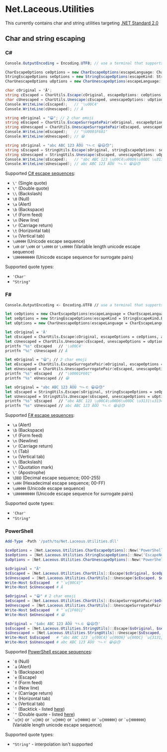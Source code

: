 # Net.Laceous.Utilities

This currently contains char and string utilities targeting [.NET Standard 2.0](https://docs.microsoft.com/en-us/dotnet/standard/net-standard)

## Char and string escaping

### C#

```csharp
Console.OutputEncoding = Encoding.UTF8; // use a terminal that supports emojis

CharEscapeOptions ceOptions = new CharEscapeOptions(escapeLanguage: CharEscapeLanguage.CSharp, escapeLetter: CharEscapeLetter.LowerCaseU4, escapeLetterFallback: CharEscapeLetter.LowerCaseU4, surrogatePairEscapeLetter: CharEscapeLetter.UpperCaseU8, surrogatePairEscapeLetterFallback: CharEscapeLetter.UpperCaseU8, useLowerCaseHex: false, useShortEscape: true);
StringEscapeOptions seOptions = new StringEscapeOptions(escapeKind: StringEscapeKind.EscapeNonAscii, escapeSurrogatePairs: true);
CharUnescapeOptions uOptions = new CharUnescapeOptions(escapeLanguage: CharEscapeLanguage.CSharp, isUnrecognizedEscapeVerbatim: true);

char cOriginal = 'Ä';
string cEscaped = CharUtils.Escape(cOriginal, escapeOptions: ceOptions, addQuotes: true);
char cUnescaped = CharUtils.Unescape(cEscaped, unescapeOptions: uOptions, removeQuotes: true);
Console.WriteLine(cEscaped);   // '\u00C4'
Console.WriteLine(cUnescaped); // Ä

string eOriginal = "😁"; // 2 char emoji
string eEscaped = CharUtils.EscapeSurrogatePair(eOriginal, escapeOptions: ceOptions, addQuotes: true);
string eUnescaped = CharUtils.UnescapeSurrogatePair(eEscaped, unescapeOptions: uOptions, removeQuotes: true);
Console.WriteLine(eEscaped);   // "\U0001F601"
Console.WriteLine(eUnescaped); // 😁

string sOriginal = "abc ABC 123 ÄÖÜ ㄱㄴㄷ 😁😃😓";
string sEscaped = StringUtils.Escape(sOriginal, stringEscapeOptions: seOptions, charEscapeOptions: ceOptions, addQuotes: true);
string sUnescaped = StringUtils.Unescape(sEscaped, unescapeOptions: uOptions, removeQuotes: true);
Console.WriteLine(sEscaped);   // "abc ABC 123 \u00C4\u00D6\u00DC \u3131\u3134\u3137 \U0001F601\U0001F603\U0001F613"
Console.WriteLine(sUnescaped); // abc ABC 123 ÄÖÜ ㄱㄴㄷ 😁😃😓
```

Supported [C# escape sequences](https://docs.microsoft.com/en-us/dotnet/csharp/programming-guide/strings/#string-escape-sequences):
* `\'` (Single quote)
* `\"` (Double quote)
* `\\` (Backslash)
* `\0` (Null)
* `\a` (Alert)
* `\b` (Backspace)
* `\f` (Form feed)
* `\n` (New line)
* `\r` (Carriage return)
* `\t` (Horizontal tab)
* `\v` (Vertical tab)
* `\uHHHH` (Unicode escape sequence)
* `\xH` or `\xHH` or `\xHHH` or `\xHHHH` (Variable length unicode escape sequence)
* `\UHHHHHHHH` (Unicode escape sequence for surrogate pairs)

Supported quote types:
* `'Char'`
* `"String"`

### F#

```fsharp
Console.OutputEncoding <- Encoding.UTF8 // use a terminal that supports emojis

let ceOptions = new CharEscapeOptions(escapeLanguage = CharEscapeLanguage.FSharp, escapeLetter = CharEscapeLetter.LowerCaseU4, escapeLetterFallback = CharEscapeLetter.LowerCaseU4, surrogatePairEscapeLetter = CharEscapeLetter.UpperCaseU8, surrogatePairEscapeLetterFallback = CharEscapeLetter.UpperCaseU8, useLowerCaseHex = false, useShortEscape = true)
let seOptions = new StringEscapeOptions(escapeKind = StringEscapeKind.EscapeNonAscii, escapeSurrogatePairs = true)
let uOptions = new CharUnescapeOptions(escapeLanguage = CharEscapeLanguage.FSharp, isUnrecognizedEscapeVerbatim = true)

let cOriginal = 'Ä'
let cEscaped = CharUtils.Escape(cOriginal, escapeOptions = ceOptions, addQuotes = true)
let cUnescaped = CharUtils.Unescape(cEscaped, unescapeOptions = uOptions, removeQuotes = true)
printfn "%s" cEscaped   // '\u00C4'
printfn "%c" cUnescaped // Ä

let eOriginal = "😁"; // 2 char emoji
let eEscaped = CharUtils.EscapeSurrogatePair(eOriginal, escapeOptions = ceOptions, addQuotes = true)
let eUnescaped = CharUtils.UnescapeSurrogatePair(eEscaped, unescapeOptions = uOptions, removeQuotes = true)
printfn "%s" eEscaped   // "\U0001F601"
printfn "%s" eUnescaped // 😁

let sOriginal = "abc ABC 123 ÄÖÜ ㄱㄴㄷ 😁😃😓"
let sEscaped = StringUtils.Escape(sOriginal, stringEscapeOptions = seOptions, charEscapeOptions = ceOptions, addQuotes = true)
let sUnescaped = StringUtils.Unescape(sEscaped, unescapeOptions = uOptions, removeQuotes = true)
printfn "%s" sEscaped   // "abc ABC 123 \u00C4\u00D6\u00DC \u3131\u3134\u3137 \U0001F601\U0001F603\U0001F613"
printfn "%s" sUnescaped // abc ABC 123 ÄÖÜ ㄱㄴㄷ 😁😃😓
```

Supported [F# escape sequences](https://docs.microsoft.com/en-us/dotnet/fsharp/language-reference/strings#remarks):
* `\a` (Alert)
* `\b` (Backspace)
* `\f` (Form feed)
* `\n` (Newline)
* `\r` (Carriage return)
* `\t` (Tab)
* `\v` (Vertical tab)
* `\\` (Backslash)
* `\"` (Quotation mark)
* `\'` (Apostrophe)
* `\DDD` (Decimal escape sequence; 000-255)
* `\xHH` (Hexadecimal escape sequence; 00-FF)
* `\uHHHH` (Unicode escape sequence)
* `\UHHHHHHHH` (Unicode escape sequence for surrogate pairs)

Supported quote types:
* `'Char'`
* `"String"`

### PowerShell

```powershell
Add-Type -Path '/path/to/Net.Laceous.Utilities.dll'

$ceOptions = [Net.Laceous.Utilities.CharEscapeOptions]::New('PowerShell', 'LowerCaseU4', 'LowerCaseU4', 'LowerCaseU5', 'LowerCaseU5', $false, $true)
$seOptions = [Net.Laceous.Utilities.StringEscapeOptions]::New('EscapeNonAscii', $true)
$uOptions = [Net.Laceous.Utilities.CharUnescapeOptions]::New('PowerShell', $true)

$cOriginal = "Ä"
$cEscaped = [Net.Laceous.Utilities.CharUtils]::Escape($cOriginal, $ceOptions, $true)
$cUnescaped = [Net.Laceous.Utilities.CharUtils]::Unescape($cEscaped, $uOptions, $true)
Write-Host $cEscaped   # "`u{00C4}"
Write-Host $cUnescaped # Ä

$eOriginal = "😁" # 2 char emoji
$eEscaped = [Net.Laceous.Utilities.CharUtils]::EscapeSurrogatePair($eOriginal, $ceOptions, $true)
$eUnescaped = [Net.Laceous.Utilities.CharUtils]::UnescapeSurrogatePair($eEscaped, $uOptions, $true)
Write-Host $eEscaped   # "`u{1F601}"
Write-Host $eUnescaped # 😁

$sOriginal = '$abc ABC 123 ÄÖÜ ㄱㄴㄷ 😁😃😓'
$sEscaped = [Net.Laceous.Utilities.StringUtils]::Escape($sOriginal, $seOptions, $ceOptions, $true)
$sUnescaped = [Net.Laceous.Utilities.StringUtils]::Unescape($sEscaped, $uOptions, $true)
Write-Host $sEscaped   # "abc ABC 123 `u{00C4}`u{00D6}`u{00DC} `u{3131}`u{3134}`u{3137} `u{1F601}`u{1F603}`u{1F613}"
Write-Host $sUnescaped # abc ABC 123 ÄÖÜ ㄱㄴㄷ 😁😃😓
```

Supported [PowerShell escape sequences](https://docs.microsoft.com/en-us/powershell/module/microsoft.powershell.core/about/about_special_characters?view=powershell-7.1):
* `` `0 `` (Null)
* `` `a `` (Alert)
* `` `b `` (Backspace)
* `` `e `` (Escape)
* `` `f `` (Form feed)
* `` `n `` (New line)
* `` `r `` (Carriage return)
* `` `t `` (Horizontal tab)
* `` `v `` (Vertical tab)
* ``` `` ``` (Backtick - listed [here](https://docs.microsoft.com/en-us/powershell/scripting/developer/cmdlet/supporting-wildcard-characters-in-cmdlet-parameters?view=powershell-7.1))
* `` `" `` (Double quote - listed [here](https://docs.microsoft.com/en-us/powershell/module/microsoft.powershell.core/about/about_quoting_rules?view=powershell-7.1))
* `` `u{H} `` or `` `u{HH} `` or `` `u{HHH} `` or `` `u{HHHH} `` or `` `u{HHHHH} `` or `` `u{HHHHHH} `` (Variable length unicode escape sequence)

Supported quote types:
* `"String"` - interpolation isn't supported
